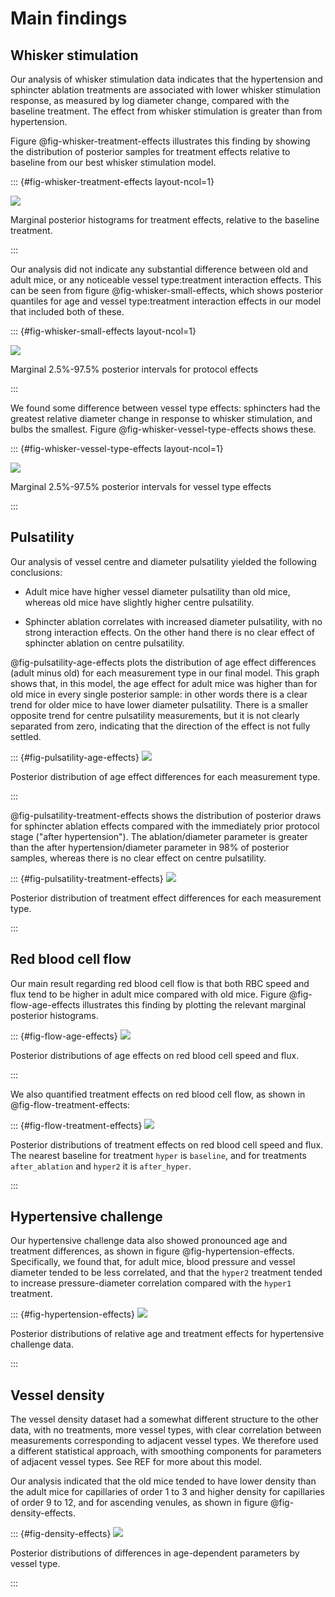 # Main findings

## Whisker stimulation

Our analysis of whisker stimulation data indicates that the hypertension
and sphincter ablation treatments are associated with lower whisker
stimulation response, as measured by log diameter change, compared with the
baseline treatment. The effect from whisker stimulation is greater than from
hypertension.

Figure @fig-whisker-treatment-effects illustrates this finding by showing the
distribution of posterior samples for treatment effects relative to baseline
from our best whisker stimulation model.

::: {#fig-whisker-treatment-effects layout-ncol=1}

![](../plots/whisker-treatment-effects.png)

Marginal posterior histograms for treatment effects, relative to the baseline
treatment. 

:::

Our analysis did not indicate any substantial difference between old and adult
mice, or any noticeable vessel type:treatment interaction effects. This can be
seen from figure @fig-whisker-small-effects, which shows posterior quantiles
for age and vessel type:treatment interaction effects in our model that included
both of these.

::: {#fig-whisker-small-effects layout-ncol=1}

![](../plots/whisker-protocol-effects.png)

Marginal 2.5%-97.5% posterior intervals for protocol effects

:::

We found some difference between vessel type effects: sphincters had the
greatest relative diameter change in response to whisker stimulation, and bulbs
the smallest. Figure @fig-whisker-vessel-type-effects shows these.

::: {#fig-whisker-vessel-type-effects layout-ncol=1}

![](../plots/whisker-vessel-type-effects.png)

Marginal 2.5%-97.5% posterior intervals for vessel type effects

:::

## Pulsatility

Our analysis of vessel centre and diameter pulsatility yielded the following
conclusions:

- Adult mice have higher vessel diameter pulsatility than old mice, whereas old
mice have slightly higher centre pulsatility.

- Sphincter ablation correlates with increased diameter pulsatility, with
no strong interaction effects. On the other hand there is no clear effect of
sphincter ablation on centre pulsatility.

@fig-pulsatility-age-effects plots the distribution of age effect differences
(adult minus old) for each measurement type in our final model. This graph shows
that, in this model, the age effect for adult mice was higher than for old mice
in every single posterior sample: in other words there is a clear trend for
older mice to have lower diameter pulsatility. There is a smaller opposite trend
for centre pulsatility measurements, but it is not clearly separated from zero,
indicating that the direction of the effect is not fully settled.

::: {#fig-pulsatility-age-effects}
![](../plots/pulsatility-age-effects.png)

Posterior distribution of age effect differences for each measurement type.

:::

@fig-pulsatility-treatment-effects shows the distribution of posterior draws for
sphincter ablation effects compared with the immediately prior protocol stage
("after hypertension"). The ablation/diameter parameter is greater than the
after hypertension/diameter parameter in 98% of posterior samples, whereas there
is no clear effect on centre pulsatility.

::: {#fig-pulsatility-treatment-effects}
![](../plots/pulsatility-treatment-effects.png)

Posterior distribution of treatment effect differences for each measurement type.

:::

## Red blood cell flow

Our main result regarding red blood cell flow is that both RBC speed
and flux tend to be higher in adult mice compared with old mice. Figure
@fig-flow-age-effects illustrates this finding by plotting the relevant marginal
posterior histograms.

::: {#fig-flow-age-effects}
![](../plots/flow-age-effects.png)

Posterior distributions of age effects on red blood cell speed and flux.

:::

We also quantified treatment effects on red blood cell flow, as shown in
@fig-flow-treatment-effects:

::: {#fig-flow-treatment-effects}
![](../plots/flow-treatment-effects.png)

Posterior distributions of treatment effects on red blood cell speed and flux.
The nearest baseline for treatment `hyper` is `baseline`, and for treatments
`after_ablation` and `hyper2` it is `after_hyper`.

:::

## Hypertensive challenge

Our hypertensive challenge data also showed pronounced age and treatment
differences, as shown in figure @fig-hypertension-effects. Specifically, we
found that, for adult mice, blood pressure and vessel diameter tended to be less
correlated, and that the `hyper2` treatment tended to increase pressure-diameter
correlation compared with the `hyper1` treatment.

::: {#fig-hypertension-effects}
![](../plots/hypertension-age-and-treatment.png)

Posterior distributions of relative age and treatment effects for hypertensive
challenge data.

:::

## Vessel density

The vessel density dataset had a somewhat different structure to the other
data, with no treatments, more vessel types, with clear correlation between
measurements corresponding to adjacent vessel types. We therefore used a
different statistical approach, with smoothing components for parameters of
adjacent vessel types. See REF for more about this model.

Our analysis indicated that the old mice tended to have lower density
than the adult mice for capillaries of order 1 to 3 and higher density for
capillaries of order 9 to 12, and for ascending venules, as shown in figure
@fig-density-effects.

::: {#fig-density-effects}
![](../plots/density-effects.png)

Posterior distributions of differences in age-dependent parameters by vessel
type.

:::

